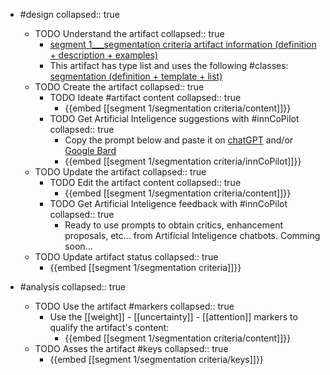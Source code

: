 
- #design
   collapsed:: true
  - TODO Understand the artifact
    collapsed:: true
    - [segment 1___segmentation criteria artifact information (definition + description + examples)](https://go.innbok.com/#/page/innBoK%2Fsegment-%28id%29%2Fsegmentation-criteria%2Finfo)
    - This artifact has type list and uses the following #classes: [segmentation (definition + template + list)](https://go.innbok.com/#/page/innBoK%2Fclass%2Fsegmentation)
  - TODO Create the artifact
     collapsed:: true
    - TODO Ideate #artifact content
      collapsed:: true
      - {{embed [[segment 1/segmentation criteria/content]]}}
    - TODO Get Artificial Inteligence suggestions with #innCoPilot
      collapsed:: true
      - Copy the prompt below and paste it on [chatGPT](https://chat.openai.com) and/or [Google Bard](https://bard.google.com/chat)
      - {{embed [[segment 1/segmentation criteria/innCoPilot]]}}
  - TODO Update the artifact
    collapsed:: true
    - TODO Edit the artifact content
     collapsed:: true
      - {{embed [[segment 1/segmentation criteria/content]]}}
    - TODO Get Artificial Inteligence feedback with #innCoPilot
      collapsed:: true
      - Ready to use prompts to obtain critics, enhancement proposals, etc... from Artificial Inteligence chatbots. Comming soon...
  - TODO Update artifact status
    collapsed:: true
    - {{embed [[segment 1/segmentation criteria]]}}


- #analysis
  collapsed:: true
  - TODO Use the artifact #markers
    collapsed:: true
    - Use the [[weight]] - [[uncertainty]] - [[attention]] markers to qualify the artifact's content:
      - {{embed [[segment 1/segmentation criteria/content]]}}
  - TODO Asses the artifact #keys
    collapsed:: true
    - {{embed [[segment 1/segmentation criteria/keys]]}}



